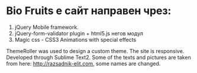 # Bio Fruits е сайт направен чрез:
 1. jQuery Mobile framework. 
 2. jQuery-form-validator plugin + html5.js негов модул
 3. Magic css - CSS3 Animations with special effects
 
ThemeRoller was used to design a custom theme. The site is responsive.
Developed through Sublime Text2. 
Some of the texts and pictures are taken from here: http://razsadnik-elit.com, some names are changed.
